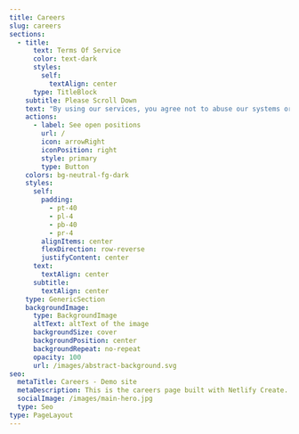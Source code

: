 ```yaml
---
title: Careers
slug: careers
sections:
  - title:
      text: Terms Of Service
      color: text-dark
      styles:
        self:
          textAlign: center
      type: TitleBlock
    subtitle: Please Scroll Down
    text: "By using our services, you agree not to abuse our systems or network in ways that might harm the usability of other clients' services...\n\n## Service Abuse & Acceptable Use\n\nExamples of unacceptable behavior include but are not limited to:\n\n*   Harming other networks through outgoing DoS attacks\n\n*   Hosting or distributing malicious content targeting individuals\n\n*   Abnormally high network usage (over 200 Mbit/s or high packets per second (PPS))...\n\n## Unmetered Storage & CPU Usage\n\nIf your server includes these features, you may request additional resources with valid justification...\n\n### Unmetered Storage\n\n**Fair Use Example:**\_Storing essential data for active players and game server files necessary for gameplay.\n\n### Unmetered CPU Usage\n\n**Fair Use Example:**\_Loading player chunks within reasonable limits, executing necessary game processes...\n\n### Unmetered Bandwidth\n\n**Fair Use Example:**\_Transferring data needed for active gameplay...\n\n## Data Responsibility\n\nWe do not assume responsibility for the data stored on your service...\n\n## Refund Policy\n\nAt mcez.com, we are confident in the quality of our services. As such, we have a strict no-refun\n\n\n\n"
    actions:
      - label: See open positions
        url: /
        icon: arrowRight
        iconPosition: right
        style: primary
        type: Button
    colors: bg-neutral-fg-dark
    styles:
      self:
        padding:
          - pt-40
          - pl-4
          - pb-40
          - pr-4
        alignItems: center
        flexDirection: row-reverse
        justifyContent: center
      text:
        textAlign: center
      subtitle:
        textAlign: center
    type: GenericSection
    backgroundImage:
      type: BackgroundImage
      altText: altText of the image
      backgroundSize: cover
      backgroundPosition: center
      backgroundRepeat: no-repeat
      opacity: 100
      url: /images/abstract-background.svg
seo:
  metaTitle: Careers - Demo site
  metaDescription: This is the careers page built with Netlify Create.
  socialImage: /images/main-hero.jpg
  type: Seo
type: PageLayout
---
```

